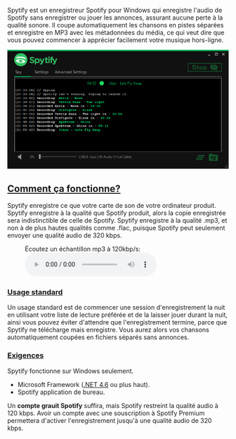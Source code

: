 Spytify est un enregistreur Spotify pour Windows qui enregistre l'audio de Spotify sans enregistrer ou jouer les annonces, assurant aucune perte à la qualité sonore. Il coupe automatiquement les chansons en pistes séparées et enregistre en MP3 avec les métadonnées du média, ce qui veut dire que vous pouvez commencer à apprécier facilement votre musique hors-ligne.

<p align="center"><img alt="Spotify Recorder logs" src="./assets/images/ui_record.png" /></p>

## [Comment ça fonctionne?](#how-it-works)
Spytify enregistre ce que votre carte de son de votre ordinateur produit. Spytify enregistre à la qualité que Spotify produit, alors la copie enregistrée sera indistinctible de celle de Spotify. Spytify enregistre à la qualité .mp3, et non à de plus hautes qualités comme .flac, puisque Spotify peut seulement envoyer une qualité audio de 320 kbps.

<figure>
    <figcaption>Écoutez un échantillon mp3 à 120kbp/s:</figcaption>
    <audio
        controls
        src="./assets/audio/sample.mp3">
            <code>Votre navigateur ne supporte pas l'élément <kbd>audio</kbd></code>.
    </audio>
</figure>

### [Usage standard](#standard-use)
Un usage standard est de commencer une session d'enregistrement la nuit en utilisant votre liste de lecture préférée et de la laisser jouer durant la nuit, ainsi vous pouvez éviter d'attendre que l'enregistrement termine, parce que Spytify ne télécharge mais enregistre. Vous aurez alors vos chansons automatiquement coupées en fichiers séparés sans annonces. 

### [Exigences](#requirements)
Spytify fonctionne sur Windows seulement.
- Microsoft Framework ([.NET 4.6](https://www.microsoft.com/en-US/download/details.aspx?id=48130) ou plus haut).
- Spotify application de bureau.

Un __compte grauit Spotify__ suffira, mais Spotify restreint la qualité audio à 120 kbps. Avoir un compte avec une souscription à Spotify Premium permettera d'activer l'enregistrement jusqu'à une qualité audio de 320 kbps.